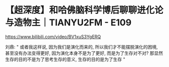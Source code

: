 # 【超深度】和哈佛脑科学博后聊聊进化论与造物主｜TIANYU2FM - E109

<https://www.bilibili.com/video/BV1xuS3YgERQ>

刘鼎:
" 或者我这样说, 因为我们是演化而来的, 所以我们才不能摆脱演化的困境, 甚至没有办法变得更好, 因为演化本身不是为了更好, 而是为了生存对不对?
那显然生存的目的不是为了思考生存的意义, 生存的目的是为了生存 "
